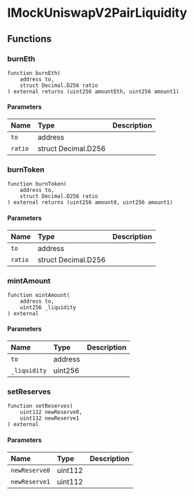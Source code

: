 # IMockUniswapV2PairLiquidity

## Functions

### burnEth

```solidity
function burnEth(
    address to,
    struct Decimal.D256 ratio
) external returns (uint256 amountEth, uint256 amount1)
```

#### Parameters

| Name | Type | Description |
| :--- | :--- | :---------- |
| `to` | address |  |
| `ratio` | struct Decimal.D256 |  |

### burnToken

```solidity
function burnToken(
    address to,
    struct Decimal.D256 ratio
) external returns (uint256 amount0, uint256 amount1)
```

#### Parameters

| Name | Type | Description |
| :--- | :--- | :---------- |
| `to` | address |  |
| `ratio` | struct Decimal.D256 |  |

### mintAmount

```solidity
function mintAmount(
    address to,
    uint256 _liquidity
) external
```

#### Parameters

| Name | Type | Description |
| :--- | :--- | :---------- |
| `to` | address |  |
| `_liquidity` | uint256 |  |

### setReserves

```solidity
function setReserves(
    uint112 newReserve0,
    uint112 newReserve1
) external
```

#### Parameters

| Name | Type | Description |
| :--- | :--- | :---------- |
| `newReserve0` | uint112 |  |
| `newReserve1` | uint112 |  |

